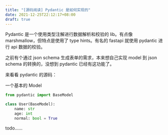 ```yaml
---
title: "[源码阅读] Pydantic 是如何实现的"
date: 2021-12-25T22:12:17+08:00
draft: true
---
```


Pydantic 是一个使用类型注解进行数据解析和校验的 lib。有点像 marshmallow，但特点是使用了 type hints。有名的 fastapi 就使用 pydantic 进行 api 数据的校验。

之前有个通过 json schema 生成表单的需求，本来想自己实现 model 到 json schema 的转换的，没想到 pydantic 已经有这功能了。

来看看 pydantic 的源码：

一个基本的 Model

```python
from pydantic import BaseModel

class User(BaseModel):
    name: str
    age: int
    normal: bool = True
```

todo......
